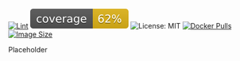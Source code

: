 [![Lint](https://github.com/shawnjoshi/vwap-reclaim/actions/workflows/lint.yml/badge.svg)](https://github.com/shawnjoshi/vwap-reclaim/actions/workflows/lint.yml) ![Coverage](coverage.svg) ![License: MIT](https://img.shields.io/badge/License-MIT-blue.svg) [![Docker Pulls](https://img.shields.io/docker/pulls/quantive/vwap_reclaim.svg)](https://hub.docker.com/r/quantive/vwap_reclaim) [![Image Size](https://img.shields.io/docker/image-size/quantive/vwap_reclaim/latest)](https://hub.docker.com/r/quantive/vwap_reclaim/tags)

Placeholder